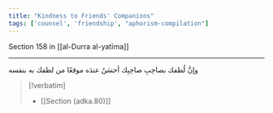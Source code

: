 ```yaml
---
title: "Kindness to Friends' Companions"
tags: ['counsel', 'friendship', "aphorism-compilation"]
---
```


 Section 158 in [[al-Durra al-yatīma]]

---
وإنَّ لُطفك بصاحِبِ صاحِبِك أحسَنُ عندَه موقعًا من لطفك به بنفسه

> [!verbatim]
> - [[Section (adka.80)]]
